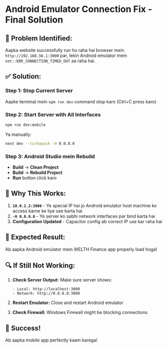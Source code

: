 # Android Emulator Connection Fix - Final Solution

## 🔧 **Problem Identified:**

Aapka website successfully run ho raha hai browser mein `http://192.168.56.1:3000` par, lekin Android emulator mein `net::ERR_CONNECTION_TIMED_OUT` aa raha hai.

## ✅ **Solution:**

### **Step 1: Stop Current Server**
Aapke terminal mein `npm run dev` command stop karo (Ctrl+C press karo)

### **Step 2: Start Server with All Interfaces**
```bash
npm run dev:mobile
```
Ya manually:
```bash
next dev --turbopack -H 0.0.0.0
```

### **Step 3: Android Studio mein Rebuild**
- **Build** → **Clean Project**
- **Build** → **Rebuild Project**
- **Run** button click karo

## 🎯 **Why This Works:**

1. **`10.0.2.2:3000`** - Ye special IP hai jo Android emulator host machine ko access karne ke liye use karta hai
2. **`-H 0.0.0.0`** - Ye server ko sabhi network interfaces par bind karta hai
3. **Configuration Updated** - Capacitor config ab correct IP use kar raha hai

## 📱 **Expected Result:**

Ab aapka Android emulator mein WELTH Finance app properly load hoga!

## 🔍 **If Still Not Working:**

1. **Check Server Output:** Make sure server shows:
   ```
   - Local: http://localhost:3000
   - Network: http://0.0.0.0:3000
   ```

2. **Restart Emulator:** Close and restart Android emulator

3. **Check Firewall:** Windows Firewall might be blocking connections

## 🎉 **Success!**

Ab aapka mobile app perfectly kaam karega!


